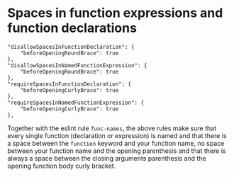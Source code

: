 # Spaces in function expressions and function declarations

    "disallowSpacesInFunctionDeclaration": {
        "beforeOpeningRoundBrace": true
    },
    "disallowSpacesInNamedFunctionExpression": {
        "beforeOpeningRoundBrace": true
    },
    "requireSpacesInFunctionDeclaration": {
        "beforeOpeningCurlyBrace": true
    },
    "requireSpacesInNamedFunctionExpression": {
        "beforeOpeningCurlyBrace": true
    },

Together with the eslint rule `func-names`, the above rules make sure that
every single function (declaration or expression) is named and that there is a
space between the `function` keyword and your function name, no space between
your function name and the opening parenthesis and that there is always a
space between the closing arguments parenthesis and the opening function body
curly bracket.
